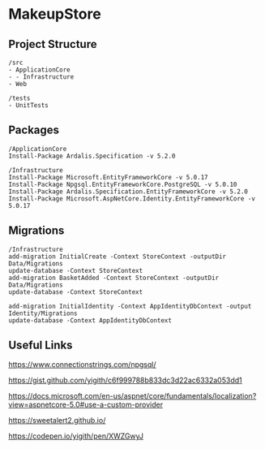# MakeupStore

## Project Structure

```
/src
- ApplicationCore
- - Infrastructure
- Web

/tests
- UnitTests
```

## Packages
```
/ApplicationCore
Install-Package Ardalis.Specification -v 5.2.0

/Infrastructure
Install-Package Microsoft.EntityFrameworkCore -v 5.0.17
Install-Package Npgsql.EntityFrameworkCore.PostgreSQL -v 5.0.10
Install-Package Ardalis.Specification.EntityFrameworkCore -v 5.2.0
Install-Package Microsoft.AspNetCore.Identity.EntityFrameworkCore -v 5.0.17
```

## Migrations
```
/Infrastructure
add-migration InitialCreate -Context StoreContext -outputDir Data/Migrations
update-database -Context StoreContext
add-migration BasketAdded -Context StoreContext -outputDir Data/Migrations
update-database -Context StoreContext

add-migration InitialIdentity -Context AppIdentityDbContext -output Identity/Migrations
update-database -Context AppIdentityDbContext
```

## Useful Links
https://www.connectionstrings.com/npgsql/

https://gist.github.com/yigith/c6f999788b833dc3d22ac6332a053dd1

https://docs.microsoft.com/en-us/aspnet/core/fundamentals/localization?view=aspnetcore-5.0#use-a-custom-provider

https://sweetalert2.github.io/

https://codepen.io/yigith/pen/XWZGwyJ
